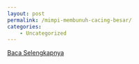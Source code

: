 ```yaml
---
layout: post
permalink: /mimpi-membunuh-cacing-besar/
categories:
    - Uncategorized
---
```


[Baca Selengkapnya](/08)